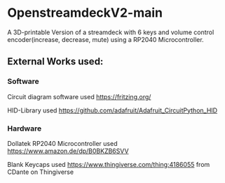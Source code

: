 # OpenstreamdeckV2-main
A 3D-printable Version of a streamdeck with 6 keys and volume control encoder(increase, decrease, mute) using a RP2040 Microcontroller.


## External Works used:
### Software
Circuit diagram software used https://fritzing.org/

HID-Library used https://github.com/adafruit/Adafruit_CircuitPython_HID

### Hardware
Dollatek RP2040 Microcontroller used https://www.amazon.de/dp/B0BKZB6SVV

Blank Keycaps used https://www.thingiverse.com/thing:4186055 from CDante on Thingiverse
